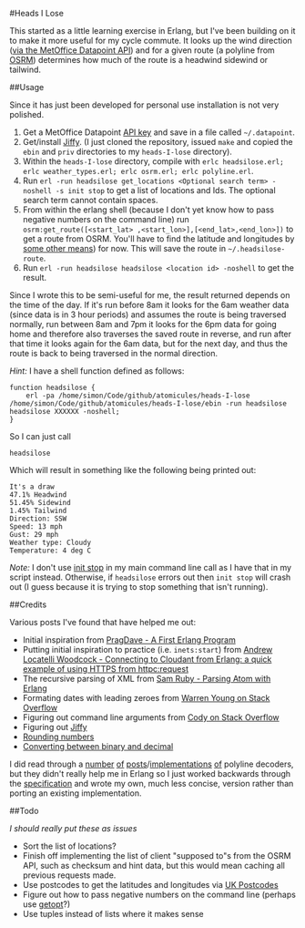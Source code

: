 #Heads I Lose

This started as a little learning exercise in Erlang, but I've been building on it to make it more useful for my cycle commute. It looks up the wind direction ([via the MetOffice Datapoint API](http://www.metoffice.gov.uk/datapoint/api)) and for a given route (a polyline from [OSRM](http://project-osrm.org/)) determines how much of the route is a headwind sidewind or tailwind. 

##Usage

Since it has just been developed for personal use installation is not very polished.

1. Get a MetOffice Datapoint [API key](http://www.metoffice.gov.uk/datapoint/support/API) and save in a file called `~/.datapoint`.
2. Get/install [Jiffy](https://github.com/davisp/jiffy). (I just cloned the repository, issued `make` and copied the `ebin` and `priv` directories to my `heads-I-lose` directory).
3. Within the `heads-I-lose` directory, compile with `erlc headsilose.erl; erlc weather_types.erl; erlc osrm.erl; erlc polyline.erl`.
4. Run `erl -run headsilose get_locations <Optional search term> -noshell -s init stop` to get a list of locations and Ids. The optional search term cannot contain spaces.
5. From within the erlang shell (because I don't yet know how to pass negative numbers on the command line) run `osrm:get_route([<start_lat> ,<start_lon>],[<end_lat>,<end_lon>])` to get a route from OSRM. You'll have to find the latitude and longitudes by [some other means](http://www.uk-postcodes.com/)) for now. This will save the route in `~/.headsilose-route`.
6. Run `erl -run headsilose headsilose <location id> -noshell` to get the result.

Since I wrote this to be semi-useful for me, the result returned depends on the time of the day. If it's run before 8am it looks for the 6am weather data (since data is in 3 hour periods) and assumes the route is being traversed normally, run between 8am and 7pm it looks for the 6pm data for going home and therefore also traverses the saved route in reverse, and run after that time it looks again for the 6am data, but for the next day, and thus the route is back to being traversed in the normal direction.

_Hint:_ I have a shell function defined as follows:

	function headsilose {
		erl -pa /home/simon/Code/github/atomicules/heads-I-lose /home/simon/Code/github/atomicules/heads-I-lose/ebin -run headsilose headsilose XXXXXX -noshell;
	}

So I can just call

	headsilose

Which will result in something like the following being printed out:

	It's a draw
	47.1% Headwind
	51.45% Sidewind
	1.45% Tailwind
	Direction: SSW
	Speed: 13 mph
	Gust: 29 mph
	Weather type: Cloudy
	Temperature: 4 deg C

_Note:_ I don't use [init stop](http://erlangcentral.org/wiki/index.php?title=Running_Erlang_Code_From_The_Command_Line&oldid=2293) in my main command line call as I have that in my script instead. Otherwise, if `headsilose` errors out then `init stop` will crash out (I guess because it is trying to stop something that isn't running).

##Credits

Various posts I've found that have helped me out:

- Initial inspiration from [PragDave - A First Erlang Program](http://pragdave.pragprog.com/pragdave/2007/04/a_first_erlang_.html)
- Putting initial inspiration to practice (i.e. `inets:start`) from [Andrew Locatelli Woodcock - Connecting to Cloudant from Erlang: a quick example of using HTTPS from httpc:request](http://andrewlocatelliwoodcock.com/2012/06/12/connecting-to-cloudant-from-erlang-a-quick-example-of-using-https-from-httpcrequest-17-2/)
- The recursive parsing of XML from [Sam Ruby - Parsing Atom with Erlang](http://intertwingly.net/blog/2007/08/28/Parsing-Atom-with-Erlang)
- Formating dates with leading zeroes from [Warren Young on Stack Overflow](http://stackoverflow.com/a/7599506/208793)
- Figuring out command line arguments from [Cody on Stack Overflow](http://stackoverflow.com/a/8498073/208793)
- Figuring out [Jiffy](http://www.snip2code.com/Snippet/51463/how-to-support-chinese-in-http-request-b/)
- [Rounding numbers](http://www.codecodex.com/wiki/index.php?title=Round_a_number_to_a_specific_decimal_place#Erlang)
- [Converting between binary and decimal](http://erlangcentral.org/wiki/index.php/Converting_Between_Binary_and_Decimal)

I did read through a [number](http://www.mathworks.com/matlabcentral/fileexchange/32341-google-maps-api-polyline-decoder) [of](http://jeffreysambells.com/2010/05/27/decoding-polylines-from-google-maps-direction-api-with-java) [posts](http://seewah.blogspot.co.uk/2009/11/gpolyline-decoding-in-python.html)/[implementations](http://unitstep.net/blog/2008/08/02/decoding-google-maps-encoded-polylines-using-php/) [of](https://github.com/Project-OSRM/osrm-frontend/blob/master/WebContent/routing/OSRM.RoutingGeometry.js) polyline decoders, but they didn't really help me in Erlang so I just worked backwards through the [specification](https://developers.google.com/maps/documentation/utilities/polylinealgorithm) and wrote my own, much less concise, version rather than porting an existing implementation.

##Todo

_I should really put these as issues_

- Sort the list of locations?
- Finish off implementing the list of client "supposed to"s from the OSRM API, such as checksum and hint data, but this would mean caching all previous requests made.
- Use postcodes to get the latitudes and longitudes via [UK Postcodes](http://www.uk-postcodes.com/)
- Figure out how to pass negative numbers on the command line (perhaps use [getopt](http://github.com/jcomellas/getopt)?)
- Use tuples instead of lists where it makes sense

